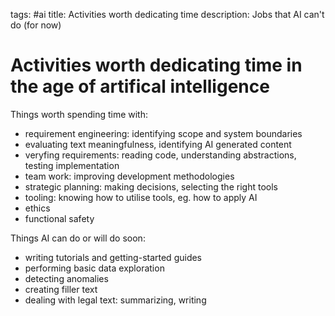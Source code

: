 tags: #ai
title: Activities worth dedicating time
description: Jobs that AI can't do (for now)

Activities worth dedicating time in the age of artifical intelligence
=====================================================================

Things worth spending time with:

-   requirement engineering: identifying scope and system boundaries
-   evaluating text meaningfulness, identifying AI generated content
-   veryfing requirements: reading code, understanding abstractions, testing implementation
-   team work: improving development methodologies
-   strategic planning: making decisions, selecting the right tools
-   tooling: knowing how to utilise tools, eg. how to apply AI
-   ethics
-   functional safety

Things AI can do or will do soon:

-   writing tutorials and getting-started guides
-   performing basic data exploration
-   detecting anomalies
-   creating filler text
-   dealing with legal text: summarizing, writing
